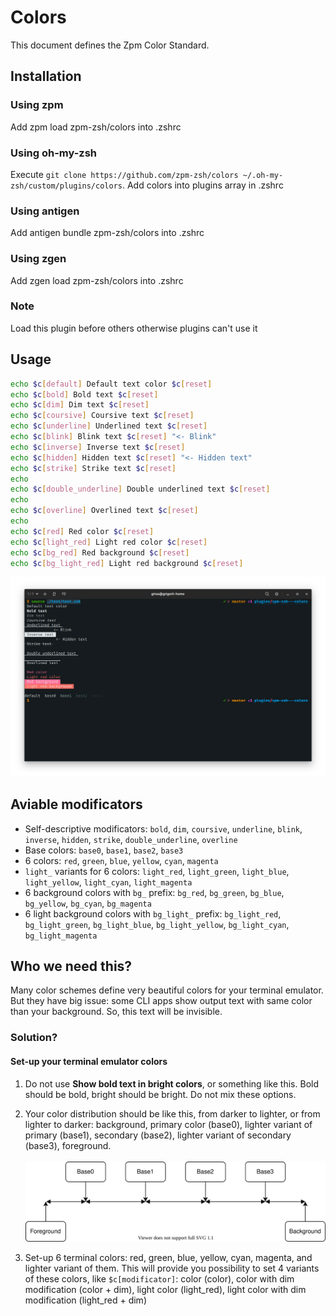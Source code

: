 # Colors

This document defines the Zpm Color Standard.

## Installation

### Using zpm

Add zpm load zpm-zsh/colors into .zshrc

### Using oh-my-zsh

Execute `git clone https://github.com/zpm-zsh/colors ~/.oh-my-zsh/custom/plugins/colors`. Add colors into plugins array in .zshrc

### Using antigen

Add antigen bundle zpm-zsh/colors into .zshrc

### Using zgen

Add zgen load zpm-zsh/colors into .zshrc

### Note

Load this plugin before others otherwise plugins can't use it

## Usage

```bash
echo $c[default] Default text color $c[reset]
echo $c[bold] Bold text $c[reset]
echo $c[dim] Dim text $c[reset]
echo $c[coursive] Coursive text $c[reset]
echo $c[underline] Underlined text $c[reset]
echo $c[blink] Blink text $c[reset] "<- Blink"
echo $c[inverse] Inverse text $c[reset]
echo $c[hidden] Hidden text $c[reset] "<- Hidden text"
echo $c[strike] Strike text $c[reset]
echo
echo $c[double_underline] Double underlined text $c[reset]
echo
echo $c[overline] Overlined text $c[reset]
echo
echo $c[red] Red color $c[reset]
echo $c[light_red] Light red color $c[reset]
echo $c[bg_red] Red background $c[reset]
echo $c[bg_light_red] Light red background $c[reset]
```

![Screenshot](./images/example.png)

## Aviable modificators

* Self-descriptive modificators: `bold`, `dim`, `coursive`, `underline`, `blink`, `inverse`, `hidden`, `strike`, `double_underline`, `overline`
* Base colors: `base0`, `base1`, `base2`, `base3`
* 6 colors: `red`, `green`, `blue`, `yellow`, `cyan`, `magenta`
* `light_` variants for 6 colors: `light_red`, `light_green`, `light_blue`, `light_yellow`, `light_cyan`, `light_magenta`
* 6 background colors with `bg_` prefix: `bg_red`, `bg_green`, `bg_blue`, `bg_yellow`, `bg_cyan`, `bg_magenta`
* 6 light background colors with `bg_light_` prefix: `bg_light_red`, `bg_light_green`, `bg_light_blue`, `bg_light_yellow`, `bg_light_cyan`, `bg_light_magenta`

## Who we need this?

Many color schemes define very beautiful colors for your terminal emulator. But they have big issue: some CLI apps show output text with same color than your background. So, this text will be invisible.

### Solution?

#### Set-up your terminal emulator colors

1. Do not use **Show bold text in bright colors**, or something like this. Bold should be bold, bright should be bright. Do not mix these options.

2. Your color distribution should be like this, from darker to lighter, or from lighter to darker: background, primary color (base0), lighter variant of primary (base1), secondary (base2), lighter variant of secondary (base3), foreground. <br><br>![Colors](images/Diagram.svg)

3. Set-up 6 terminal colors: red, green, blue, yellow, cyan, magenta, and lighter variant of them. This will provide you possibility to set 4 variants of these colors, like `$c[modificator]`: color (color), color with dim modification (color + dim), light color (light_red), light color with dim modification (light_red + dim)
